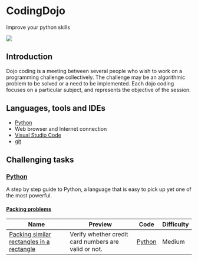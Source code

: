 # CodingDojo
Improve your python skills

![](https://cdn3.volusion.com/mexwq.hxrfd/v/vspfiles/photos/DOJO1-2T.jpg?1517510415)

## Introduction
Dojo coding is a meeting between several people who wish to work on a programming challenge collectively.
The challenge may be an algorithmic problem to be solved or a need to be implemented. Each dojo coding focuses on a particular subject, and represents the objective of the session.
##  Languages, tools and IDEs

- [Python](https://www.python.org)
- Web browser and Internet connection
- [Visual Studio Code](http://code.visualstudio.com)
- [git](https://git-scm.com)

## Challenging tasks 

### [Python](https://www.hackerrank.com/domains/python)
A step by step guide to Python, a language that is easy to pick up yet one of the most powerful.

#### [Packing problems](https://en.wikipedia.org/wiki/Packing_problems)

Name | Preview | Code | Difficulty
---- | ------- | ---- | ----------
[Packing similar rectangles in a rectangle](https://www.hackerrank.com/challenges/validating-credit-card-number)|Verify whether credit card numbers are valid or not.|[Python](../python/py-regex/validating-credit-card-number.py)|Medium
